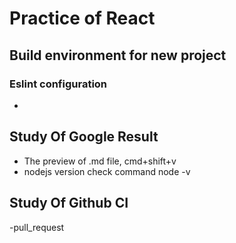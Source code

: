 # Practice of React

## Build environment for new project

### Eslint configuration

-

## Study Of Google Result

- The preview of .md file, cmd+shift+v
- nodejs version check command node -v

## Study Of Github CI

-pull_request
